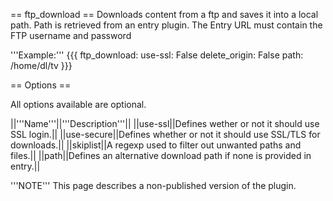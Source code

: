 
== ftp_download ==
Downloads content from a ftp and saves it into a local path. Path is retrieved from an entry plugin. The Entry URL must contain the FTP username and password

'''Example:'''
{{{
ftp_download:
  use-ssl: False
  delete_origin: False
  path: /home/dl/tv
}}}


== Options ==

All options available are optional.

||'''Name'''||'''Description'''||
||use-ssl||Defines wether or not it should use SSL login.||
||use-secure||Defines whether or not it should use SSL/TLS for downloads.||
||skiplist||A regexp used to filter out unwanted paths and files.||
||path||Defines an alternative download path if none is provided in entry.||

'''NOTE'''
This page describes a non-published version of the plugin.